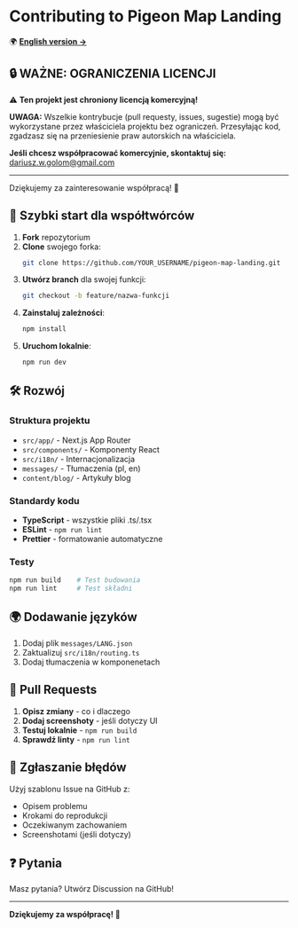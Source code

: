 # Contributing to Pigeon Map Landing

🌍 **[English version →](./CONTRIBUTING-EN.md)**

## 🔒 **WAŻNE: OGRANICZENIA LICENCJI**

⚠️ **Ten projekt jest chroniony licencją komercyjną!**  

**UWAGA:** Wszelkie kontrybucje (pull requesty, issues, sugestie) mogą być wykorzystane przez właściciela projektu bez ograniczeń. Przesyłając kod, zgadzasz się na przeniesienie praw autorskich na właściciela.

**Jeśli chcesz współpracować komercyjnie, skontaktuj się:** dariusz.w.golom@gmail.com

---

Dziękujemy za zainteresowanie współpracą! 🎉

## 🚀 Szybki start dla współtwórców

1. **Fork** repozytorium
2. **Clone** swojego forka:
   ```bash
   git clone https://github.com/YOUR_USERNAME/pigeon-map-landing.git
   ```
3. **Utwórz branch** dla swojej funkcji:
   ```bash
   git checkout -b feature/nazwa-funkcji
   ```
4. **Zainstaluj zależności**:
   ```bash
   npm install
   ```
5. **Uruchom lokalnie**:
   ```bash
   npm run dev
   ```

## 🛠️ Rozwój

### Struktura projektu
- `src/app/` - Next.js App Router
- `src/components/` - Komponenty React
- `src/i18n/` - Internacjonalizacja
- `messages/` - Tłumaczenia (pl, en)
- `content/blog/` - Artykuły blog

### Standardy kodu
- **TypeScript** - wszystkie pliki .ts/.tsx
- **ESLint** - `npm run lint`
- **Prettier** - formatowanie automatyczne

### Testy
```bash
npm run build    # Test budowania
npm run lint     # Test składni
```

## 🌍 Dodawanie języków

1. Dodaj plik `messages/LANG.json`
2. Zaktualizuj `src/i18n/routing.ts`
3. Dodaj tłumaczenia w komponenetach

## 📝 Pull Requests

1. **Opisz zmiany** - co i dlaczego
2. **Dodaj screenshoty** - jeśli dotyczy UI
3. **Testuj lokalnie** - `npm run build`
4. **Sprawdź linty** - `npm run lint`

## 🐛 Zgłaszanie błędów

Użyj szablonu Issue na GitHub z:
- Opisem problemu
- Krokami do reprodukcji
- Oczekiwanym zachowaniem
- Screenshotami (jeśli dotyczy)

## ❓ Pytania

Masz pytania? Utwórz Discussion na GitHub!

---

**Dziękujemy za współpracę! 🙏**

